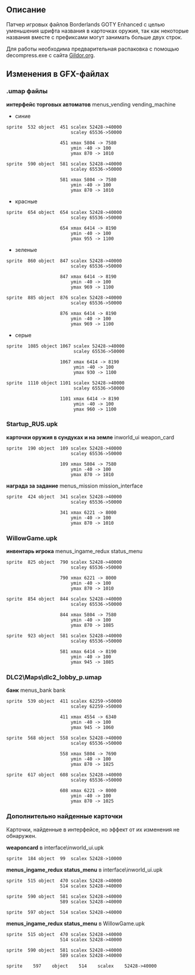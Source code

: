 ## Описание
Патчер игровых файлов Borderlands GOTY Enhanced с целью уменьшения шрифта названия в карточках оружия, так как некоторые названия вместе с префиксами могут занимать больше двух строк.

Для работы необходима предварительная распаковка с помощью decompress.exe с сайта [Gildor.org](http://www.gildor.org/downloads).

## Изменения в GFX-файлах

### .umap файлы

__интерфейс торговых автоматов__
menus_vending vending_machine


- синие
```
sprite  532 object  451 scalex 52428->40000
                        scaley 65536->50000

                    451 xmax 5804 -> 7580
                        ymin -40 -> 100
                        ymax 870 -> 1010

sprite  590 object  581 scalex 52428->40000
                        scaley 65536->50000

                    581 xmax 5804 -> 7580
                        ymin -40 -> 100
                        ymax 870 -> 1010						
```						
- красные
```
sprite  654 object  654 scalex 52428->40000
                        scaley 65536->50000
                        
                    654 xmax 6414 -> 8190
                        ymin -40 -> 100
                        ymax 955 -> 1100						
```
- зеленые
```
sprite  860 object  847 scalex 52428->40000
                        scaley 65536->50000

                    847 xmax 6414 -> 8190
                        ymin -40 -> 100
                        ymax 969 -> 1100

sprite  885 object  876 scalex 52428->40000
                        scaley 65536->50000

                    876 xmax 6414 -> 8190
                        ymin -40 -> 100
                        ymax 969 -> 1100						
```
- серые
```
sprite  1085 object 1067 scalex 52428->40000
                         scaley 65536->50000

                    1067 xmax 6414 -> 8190
                         ymin -40 -> 100
                         ymax 930 -> 1100
						
sprite  1110 object 1101 scalex 52428->40000
                         scaley 65536->50000

                    1101 xmax 6414 -> 8190
                         ymin -40 -> 100
                         ymax 960 -> 1100
```						 

### Startup_RUS.upk

__карточки оружия в сундуках и на земле__
inworld_ui weapon_card

```
sprite  190 object  109 scalex 52428->40000
                        scaley 65536->50000

                    109 xmax 5804 -> 7580
                        ymin -40 -> 100
                        ymax 870 -> 1010
```

__награда за задание__
menus_mission mission_interface
```
sprite  424 object  341 scalex 52428->40000
                        scaley 65536->50000

                    341 xmax 6221 -> 8000
                        ymin -40 -> 100
                        ymax 870 -> 1010
```

### WillowGame.upk

__инвентарь игрока__
menus_ingame_redux status_menu
```
sprite  825 object  790 scalex 52428->40000
                        scaley 65536->50000

                    790 xmax 6221 -> 8000
                        ymin -40 -> 100
                        ymax 870 -> 1010

sprite  854 object  844 scalex 52428->40000
                        scaley 65536->50000

                    844 xmax 5804 -> 7580
                        ymin -40 -> 100
                        ymax 870 -> 1085
						
sprite  923 object  581 scalex 52428->40000
                        scaley 65536->50000

                    581 xmax 6414 -> 8190
                        ymin -40 -> 100
                        ymax 945 -> 1085						
```

### DLC2\Maps\dlc2_lobby_p.umap

__банк__
menus_bank bank
```
sprite  539 object  411 scalex 62259->50000
                        scaley 62259->50000

                    411 xmax 4554 -> 6340
                        ymin -40 -> 100
                        ymax 945 -> 1060

sprite  568 object  558 scalex 52428->40000
                        scaley 65536->50000

                    558 xmax 5804 -> 7690
                        ymin -40 -> 100
                        ymax 870 -> 1025
						
sprite  617 object  608 scalex 52428->40000
                        scaley 65536->50000

                    608 xmax 6221 -> 8000
                        ymin -40 -> 100
                        ymax 870 -> 1025						
```

### Дополнительно найденные карточки
Карточки, найденные в интерфейсе, но эффект от их изменения не обнаружен.

__weaponcard__ в interface\inworld_ui.upk
```
sprite  184 object  99  scalex 52428->10000
```
__menus_ingame_redux status_menu__ в interface\inworld_ui.upk
```
sprite  515 object  470 scalex 52428->40000
                    514 scalex 52428->40000

sprite  590 object  581 scalex 52428->40000
                    589 scalex 52428->40000

sprite  597 object  514 scalex 52428->40000
```

__menus_ingame_redux status_menu__ в WillowGame.upk
```
sprite  515 object  470 scalex 52428->40000
                    514 scalex 52428->40000

sprite  590 object  581 scalex 52428->40000
                    589 scalex 52428->40000

sprite    597    object    514    scalex    52428->40000
```

